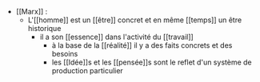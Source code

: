 - [[Marx]] : 
	- L'[[homme]] est un [[être]] concret et en même [[temps]] un être historique
      - il a son [[essence]] dans l'activité du [[travail]]
        - à la base de la [[réalité]] il y a des faits concrets et des besoins
        - les [[Idée]]s et les [[pensée]]s sont le reflet d'un système de production particulier